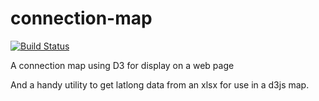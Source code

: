# connection-map

[![Build Status](https://travis-ci.com/rleir/connection-map.svg?branch=master)](https://travis-ci.com/rleir/connection-map)

A connection map using D3 for display on a web page

And a handy utility to get latlong data from an xlsx for use in a d3js map.
